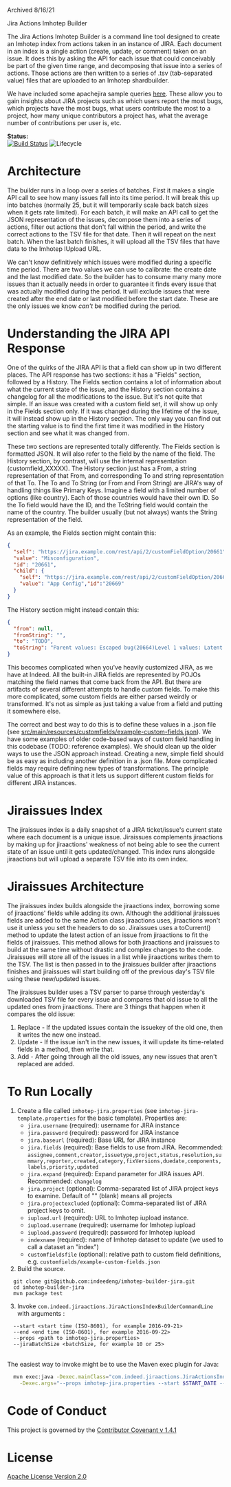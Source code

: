 Archived 8/16/21

Jira Actions Imhotep Builder

The Jira Actions Imhotep Builder is a command line tool designed to create an Imhotep index from actions taken in an instance of JIRA.
Each document in an index is a single action (create, update, or comment) taken on an issue. It does this by asking the API for each issue
that could conceivably be part of the given time range, and decomposing that issue into a series of actions. Those actions are then written
to a series of .tsv (tab-separated value) files that are uploaded to an Imhotep shardbuilder.

We have included some apachejira sample queries [here](http://opensource.indeedeng.io/imhotep/docs/sample-data/). These allow you to
gain insights about JIRA projects such as which users report the most bugs, which projects have the most bugs, what users contribute the most to a project,
how many unique contributors a project has, what the average number of contributions per user is, etc.

**Status:**
<br>[![Build Status](https://travis-ci.org/indeedeng/imhotep-builder-jira.svg?branch=master)](https://travis-ci.org/indeedeng/imhotep-builder-jira)
![Lifecycle](https://img.shields.io/osslifecycle/indeedeng/imhotep-builder-jira.svg)

# Architecture
The builder runs in a loop over a series of batches. First it makes a single API call to see how many issues fall into its time
period. It will break this up into batches (normally 25, but it will temporarily scale back batch sizes when it gets rate limited). For each
batch, it will make an API call to get the JSON representation of the issues, decompose them into a series of actions, filter out actions
that don't fall within the period, and write the correct actions to the TSV file for that date. Then it will repeat on the next batch. When
the last batch finishes, it will upload all the TSV files that have data to the Imhotep IUpload URL.

We can't know definitively which issues were modified during a specific time period. There are two values we can use to calibrate: the
create date and the last modified date. So the builder has to consume many many more issues than it actually needs in order to guarantee it
finds every issue that was actually modified during the period. It will exclude issues that were created after the end date or last modified
before the start date. These are the only issues we know *can't* be modified during the period.

# Understanding the JIRA API Response
One of the quirks of the JIRA API is that a field can show up in two different places. The API response has two sections: it has a "Fields"
section, followed by a History. The Fields section contains a lot of information about what the current state of the issue, and the History
section contains a changelog for all the modifications to the issue. But it's not quite that simple. If an issue was created with a custom
field set, it will show up only in the Fields section only. If it was changed during the lifetime of the issue, it will instead show up in
the History section. The only way you can find out the starting value is to find the first time it was modified in the History section and
see what it was changed from.

These two sections are represented totally differently. The Fields section is formatted JSON. It will also refer to the field by the name
of the field. The History section, by contrast, will use the internal representation (customfield_XXXXX). The History section just has a From,
a string representation of that From, and corresponding To and string representation of that To. The To and To String (or From and From String)
are JIRA's way of handling things like Primary Keys. Imagine a field with a limited number of options (like country). Each of those countries
would have their own ID. So the To field would have the ID, and the ToString field would contain the name of the country. The builder usually (but not always) wants the String representation of the field.

As an example, the Fields section might contain this:
```json
{
  "self": "https://jira.example.com/rest/api/2/customFieldOption/20661",
  "value": "Misconfiguration",
  "id": "20661",
  "child": {
    "self": "https://jira.example.com/rest/api/2/customFieldOption/20669",
    "value": "App Config","id":"20669"
  }
}
```
The History section might instead contain this:
```json
{
  "from": null,
  "fromString": "",
  "to": "TODO",
  "toString": "Parent values: Escaped bug(20664)Level 1 values: Latent Code Issue(20681)"
}
```

This becomes complicated when you've heavily customized JIRA, as we have at Indeed. All the built-in JIRA fields are
represented by POJOs matching the field names that come back from the API. But there are artifacts of several
different attempts to handle custom fields. To make this more complicated, some custom fields are either parsed weirdly or transformed. It's
not as simple as just taking a value from a field and putting it somewhere else.

The correct and best way to do this is to define these values in a .json file (see [src/main/resources/customfields/example-custom-fields.json](https://github.com/indeedeng/imhotep-builder-jira/blob/master/src/main/resources/customfields/example-custom-fields.json)).
We have some examples of older code-based ways of custom field handling in this codebase (TODO: reference examples). We should clean
up the older ways to use the JSON approach instead. Creating a new, simple field should be as easy as including another definition in a .json file.
More complicated fields may require defining new types of transformations. The principle value of this approach is that it lets us support
different custom fields for different JIRA instances.

# Jiraissues Index
The jiraissues index is a daily snapshot of a JIRA ticket/issue's current state where each document is a unique issue.
Jiraissues complements jiraactions by making up for jiraactions' weakness of not being able to see the current state of an issue until it gets updated/changed.
This index runs alongside jiraactions but will upload a separate TSV file into its own index.

# Jiraissues Architecture
The jiraissues index builds alongside the jiraactions index, borrowing some of jiraactions' fields while adding its own. Although the additional jiraissues fields are added to the same Action class jiraactions uses, jiraactions won't use it unless you set the headers to do so. Jiraissues uses a toCurrent() method to update the latest action of an issue from jiraactions to fit the fields of jiraissues.
This method allows for both jiraactions and jiraissues to build at the same time without drastic and complex changes to the code.
Jiraissues will store all of the issues in a list while jiraactions writes them to the TSV. The list is then passed in to the jiraissues builder after jiraactions finishes and jiraissues will start building off of the previous day's TSV file using these new/updated issues.

The jiraissues builder uses a TSV parser to parse through yesterday's downloaded TSV file for every issue and compares that old issue to all the updated ones from jiraactions.
There are 3 things that happen when it compares the old issue:
1. Replace - If the updated issues contain the issuekey of the old one, then it writes the new one instead.
2. Update - If the issue isn't in the new issues, it will update its time-related fields in a method, then write that.
3. Add - After going through all the old issues, any new issues that aren't replaced are added.

# To Run Locally
1. Create a file called `imhotep-jira.properties` (see `imhotep-jira-template.properties` for the basic template). Properties are:
    * `jira.username` (required): username for JIRA instance
    * `jira.password` (required): password for JIRA instance
    * `jira.baseurl` (required): Base URL for JIRA instance
    * `jira.fields` (required): Base fields to use from JIRA. Recommended: `assignee,comment,creator,issuetype,project,status,resolution,summary,reporter,created,category,fixVersions,duedate,components,labels,priority,updated`
    * `jira.expand` (required): Expand parameter for JIRA issues API. Recommended: `changelog`
    * `jira.project` (optional): Comma-separated list of JIRA project keys to examine. Default of "" (blank) means all projects
    * `jira.projectexcluded` (optional): Comma-separated list of JIRA project keys to omit.
    * `iupload.url` (required): URL to Imhotep iupload instance.
    * `iupload.username` (required): username for Imhotep iupload
    * `iupload.password` (required): password for Imhotep iupload
    * `indexname` (required): name of Imhotep dataset to update (we used to call a dataset an "index")
    * `customfieldsfile` (optional): relative path to custom field definitions, e.g. `customfields/example-custom-fields.json`
2. Build the source.
  ```
    git clone git@github.com:indeedeng/imhotep-builder-jira.git
    cd imhotep-builder-jira
    mvn package test
  ```
3. Invoke `com.indeed.jiraactions.JiraActionsIndexBuilderCommandLine` with arguments :
  ```
    --start <start time (ISO-8601), for example 2016-09-21>
    --end <end time (ISO-8601), for example 2016-09-22>
    --props <path to imhotep-jira.properties>
    --jiraBatchSize <batchSize, for example 10 or 25>
  ```
  <br>The easiest way to invoke might be to use the Maven exec plugin for Java:
  ```bash
    mvn exec:java -Dexec.mainClass="com.indeed.jiraactions.JiraActionsIndexBuilderCommandLine" \
      -Dexec.args="--props imhotep-jira.properties --start $START_DATE --end $END_DATE --jiraBatchSize=25"
  ```

# Code of Conduct
This project is governed by the [Contributor Covenant v 1.4.1](CODE_OF_CONDUCT.md)

# License
[Apache License Version 2.0](LICENSE)

